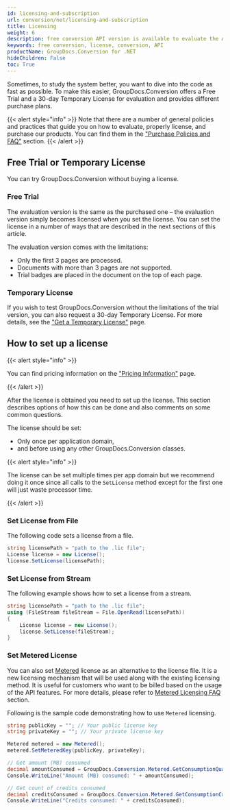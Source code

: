 ```yaml
---
id: licensing-and-subscription
url: conversion/net/licensing-and-subscription
title: Licensing
weight: 6
description: free conversion API version is available to evaluate the API which will be similar to licensed version but with few limitations.
keywords: free conversion, license, conversion, API
productName: GroupDocs.Conversion for .NET
hideChildren: False
toc: True
---
```


Sometimes, to study the system better, you want to dive into the code as fast as possible. To make this easier, GroupDocs.Conversion offers a Free Trial and a 30-day Temporary License for evaluation and provides different purchase plans.

{{< alert style="info" >}}
Note that there are a number of general policies and practices that guide you on how to evaluate, properly license, and purchase our products. You can find them in the ["Purchase Policies and FAQ"](https://purchase.groupdocs.com/policies) section.
{{< /alert >}}

## Free Trial or Temporary License

You can try GroupDocs.Conversion without buying a license.

### Free Trial

The evaluation version is the same as the purchased one – the evaluation version simply becomes licensed when you set the license. You can set the license in a number of ways that are described in the next sections of this article.

The evaluation version comes with the limitations:

* Only the first 3 pages are processed.
* Documents with more than 3 pages are not supported.
* Trial badges are placed in the document on the top of each page.
  
### Temporary License

If you wish to test GroupDocs.Conversion without the limitations of the trial version, you can also request a 30-day Temporary License. For more details, see the ["Get a Temporary License"](https://purchase.groupdocs.com/temporary-license) page.

## How to set up a license

{{< alert style="info" >}}

You can find pricing information on the ["Pricing Information"](https://purchase.groupdocs.com/pricing/conversion/net) page.

{{< /alert >}}

After the license is obtained you need to set up the license. This section describes options of how this can be done and also comments on some common questions.

The license should be set:

- Only once per application domain,
- and before using any other GroupDocs.Conversion classes.

{{< alert style="info" >}}

The license can be set multiple times per app domain but we recommend doing it once since all calls to the `SetLicense` method except for the first one will just waste processor time.

{{< /alert >}}


### Set License from File

The following code sets a license from a file.

```csharp
string licensePath = "path to the .lic file";
License license = new License();
license.SetLicense(licensePath);
```

### Set License from Stream

The following example shows how to set a license from a stream.

```csharp
string licensePath = "path to the .lic file";
using (FileStream fileStream = File.OpenRead(licensePath))
{
    License license = new License();
    license.SetLicense(fileStream);
}
```
<!--
{{< alert style="info" >}}Calling [License](https://reference.groupdocs.com/conversion/net/groupdocs.conversion/license).[SetLicense](https://reference.groupdocs.com/conversion/net/groupdocs.conversion/license/setlicense/) multiple times is not harmful but simply wastes processor time. If you are developing a Windows Forms or console application, call License.SetLicense in your startup code, before using GroupDocs.conversion classes.  
When developing an ASP.NET application, you can call License.SetLicense from the Global.asax.cs (Global.asax.vb) file in the Application\_Start protected method. It is called once when the application starts.  
Do not call [License](https://reference.groupdocs.com/conversion/net/groupdocs.conversion/license).[SetLicense](https://reference.groupdocs.com/conversion/net/groupdocs.conversion/license/setlicense/) from within Page\_Load methods since it means the license will be loaded every time a web page is loaded.
{{< /alert >}}
-->

### Set Metered License

You can also set [Metered](https://reference.groupdocs.com/conversion/net/groupdocs.conversion/metered) license as an alternative to the license file. It is a new licensing mechanism that will be used along with the existing licensing method. It is useful for customers who want to be billed based on the usage of the API features. For more details, please refer to [Metered Licensing FAQ](https://purchase.groupdocs.com/faqs/licensing/metered) section.

Following is the sample code demonstrating how to use `Metered` licensing.
<!--
Here are the simple steps to use the `Metered` class.

1. Create an instance of [Metered](https://reference.groupdocs.com/conversion/net/groupdocs.conversion/metered) class.
2. Pass public & private keys to [SetMeteredKey](https://reference.groupdocs.com/conversion/net/groupdocs.conversion/metered/setmeteredkey/) method.
3. Do processing (perform task).
4. call method [GetConsumptionQuantity](https://reference.groupdocs.com/conversion/net/groupdocs.conversion/metered/getconsumptionquantity) of the `Metered` class.
5. It will return the amount/quantity of API requests that you have consumed so far.
6. call method [GetConsumptionCredit](https://reference.groupdocs.com/conversion/net/groupdocs.conversion/metered/getconsumptioncredit) of the [Metered](https://reference.groupdocs.com/conversion/net/groupdocs.conversion/metered) class.
7. It will return the credit that you have consumed so far.

Following is the sample code demonstrating how to use [Metered](https://reference.groupdocs.com/conversion/net/groupdocs.conversion/metered) class.
-->

```csharp
string publicKey = ""; // Your public license key
string privateKey = ""; // Your private license key

Metered metered = new Metered();
metered.SetMeteredKey(publicKey, privateKey);

// Get amount (MB) consumed
decimal amountConsumed = GroupDocs.Conversion.Metered.GetConsumptionQuantity();
Console.WriteLine("Amount (MB) consumed: " + amountConsumed);

// Get count of credits consumed
decimal creditsConsumed = GroupDocs.Conversion.Metered.GetConsumptionCredit();
Console.WriteLine("Credits consumed: " + creditsConsumed);
```
